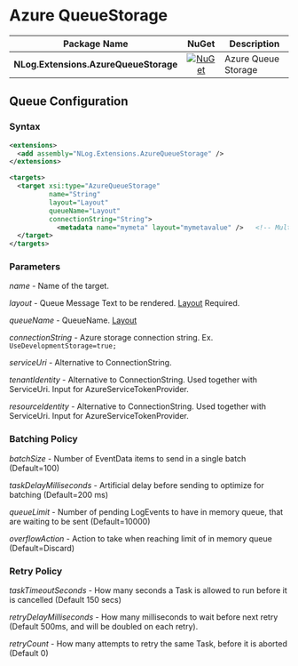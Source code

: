 # Azure QueueStorage

| Package Name                          | NuGet                 | Description |
| ------------------------------------- | :-------------------: | ----------- |
| **NLog.Extensions.AzureQueueStorage** | [![NuGet](https://img.shields.io/nuget/v/NLog.Extensions.AzureQueueStorage.svg)](https://www.nuget.org/packages/NLog.Extensions.AzureQueueStorage/) | Azure Queue Storage |

## Queue Configuration

### Syntax
```xml
<extensions>
  <add assembly="NLog.Extensions.AzureQueueStorage" /> 
</extensions>

<targets>
  <target xsi:type="AzureQueueStorage"
          name="String"
          layout="Layout"
          queueName="Layout"
          connectionString="String">
            <metadata name="mymeta" layout="mymetavalue" />   <!-- Multiple allowed -->
  </target>
</targets>
```

### Parameters

_name_ - Name of the target.

_layout_ - Queue Message Text to be rendered. [Layout](https://github.com/NLog/NLog/wiki/Layouts) Required. 

_queueName_ - QueueName. [Layout](https://github.com/NLog/NLog/wiki/Layouts)  

_connectionString_ - Azure storage connection string. Ex. `UseDevelopmentStorage=true;`

_serviceUri_ - Alternative to ConnectionString.

_tenantIdentity_ - Alternative to ConnectionString. Used together with ServiceUri. Input for AzureServiceTokenProvider.

_resourceIdentity_ - Alternative to ConnectionString. Used together with ServiceUri. Input for AzureServiceTokenProvider.

### Batching Policy

_batchSize_ - Number of EventData items to send in a single batch (Default=100)

_taskDelayMilliseconds_ - Artificial delay before sending to optimize for batching (Default=200 ms)

_queueLimit_ - Number of pending LogEvents to have in memory queue, that are waiting to be sent (Default=10000)

_overflowAction_ - Action to take when reaching limit of in memory queue (Default=Discard)

### Retry Policy

_taskTimeoutSeconds_ - How many seconds a Task is allowed to run before it is cancelled (Default 150 secs)

_retryDelayMilliseconds_ - How many milliseconds to wait before next retry (Default 500ms, and will be doubled on each retry).

_retryCount_ - How many attempts to retry the same Task, before it is aborted (Default 0)
